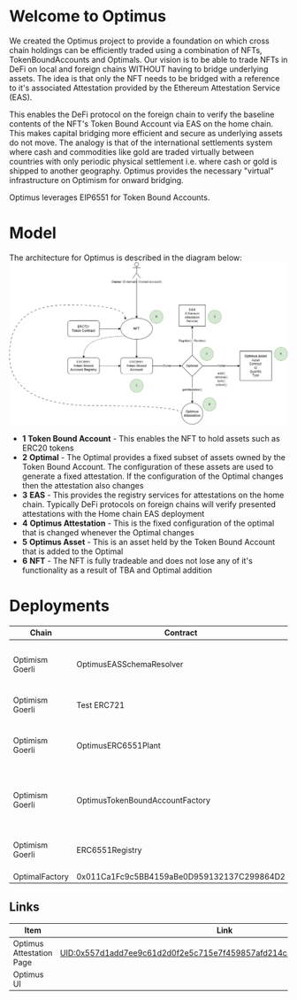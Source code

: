 # Welcome to Optimus
We created the Optimus project to provide a foundation on which cross chain holdings can be efficiently traded using a combination of NFTs, TokenBoundAccounts and Optimals. Our vision is to be able to trade NFTs in DeFi on local and foreign chains WITHOUT having to bridge underlying assets. The idea is that only the NFT needs to be bridged with a reference to it's associated Attestation provided by the Ethereum Attestation Service (EAS). 

This enables the DeFi protocol on the foreign chain to verify the baseline contents of the NFT's Token Bound Account via EAS on the home chain. This makes capital bridging more efficient and secure as underlying assets do not move. The analogy is that of the international settlements system where cash and commodities like gold are traded virtually between countries with only periodic physical settlement i.e. where cash or gold is shipped to another geography. Optimus provides the necessary "virtual" infrastructure on Optimism for onward bridging. 

Optimus leverages EIP6551 for Token Bound Accounts. 

# Model
The architecture for Optimus is described in the diagram below: 
![enter image description here](https://github.com/cryptotwilight/optimuss/blob/main/media/optimus-model.png?raw=true)
<br/>
- **1** **Token Bound Account** - This enables the NFT to hold assets such as ERC20 tokens
- **2** **Optimal** - The Optimal provides a fixed subset of assets owned by the Token Bound Account. The configuration of these assets are used to generate a fixed attestation. If the configuration of the Optimal changes then the attestation also changes
- **3** **EAS** - This provides the registry services for attestations on the home chain. Typically DeFi protocols on foreign chains will verify presented attestations with the Home chain EAS deployment
- **4** **Optimus Attestation** - This is the fixed configuration of the optimal that is changed whenever the Optimal changes
- **5** **Optimus Asset** - This is an asset held by the Token Bound Account that is added to the Optimal
- **6** **NFT** - The NFT is fully tradeable and does not lose any of it's functionality as a result of TBA and Optimal addition


# Deployments 
|Chain | Contract | Address |Description |
|------|-----------|--------|------------|
|Optimism Goerli |OptimusEASSchemaResolver|0xBc67D3d1ecfe14E7a837b8397489e4fA9A88f07C|This is used by EAS to resolve the Optimus Attestation Schema|
|Optimism Goerli |Test ERC721|0x75F239B434F4Fc37ED53C8160C670110727CB564|This is the NFT contract used to test Optimus|
|Optimism Goerli |OptimusERC6551Plant|0xB9B766F8eD308E1A19ef378fD46978f03718C2Ff|This is used to create Token Bound Account and Optimal implementations |
|Optimism Goerli |OptimusTokenBoundAccountFactory|0x69e08E40dd8B2AD783534Af26855B9De61c414f3|This is the factory for Token Bound Accounts (only callable by the plant)|
|Optimism Goerli |ERC6551Registry|0x4E8312378f6E51DE765A79e45dd65906c27ae622|This is the registry for token bound accounts |
|OptimalFactory|0x011Ca1Fc9c5BB4159aBe0D959132137C299864D2|This is used for producing Optimals|

## Links
|Item | Link | 
|------|-----|
|Optimus Attestation Page |[UID:0x557d1add7ee9c61d2d0f2e5c715e7f459857afd214c4494f100e613738e19193](https://optimism-goerli-bedrock.easscan.org/schema/view/0x24aa43f2eaa97aa8478f2f3197f541e84737370f1358cd0ad98ea70bc49e97e7) |
|Optimus UI | |